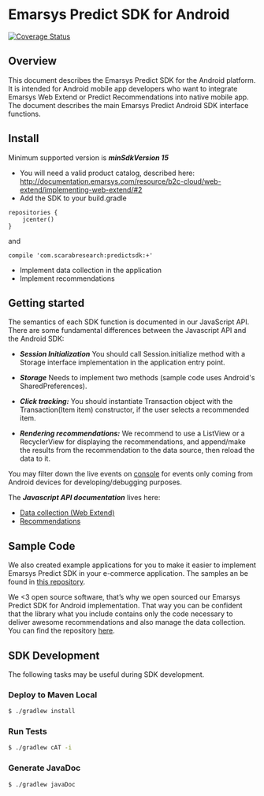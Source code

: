 # Emarsys Predict SDK for Android

[![Coverage Status](https://coveralls.io/repos/github/scarabresearch/EmarsysPredictSDKAndroid/badge.svg?branch=master)](https://coveralls.io/github/scarabresearch/EmarsysPredictSDKAndroid?branch=master)

## Overview

This document describes the Emarsys Predict SDK for the Android platform. It is intended for Android mobile app developers who want to integrate Emarsys Web Extend or Predict Recommendations into native mobile app. The document describes the main Emarsys Predict Android SDK interface functions.

## Install

Minimum supported version is ***minSdkVersion 15***

- You will need a valid product catalog, described here: http://documentation.emarsys.com/resource/b2c-cloud/web-extend/implementing-web-extend/#2
- Add the SDK to your build.gradle
```
repositories {
    jcenter()
}
```
and 
```
compile 'com.scarabresearch:predictsdk:+'
```
- Implement data collection in the application
- Implement recommendations

## Getting started

The semantics of each SDK function is documented in our JavaScript API. There are some fundamental differences between the Javascript API and the Android SDK:

- ***Session Initialization*** You should call Session.initialize method with a Storage interface implementation in the application entry point.

- ***Storage*** Needs to implement two methods (sample code uses Android's SharedPreferences). 

- ***Click tracking:*** You should instantiate Transaction object with the Transaction(Item item) constructor, if the user selects a recommended item.

- ***Rendering recommendations:*** We recommend to use a ListView or a RecyclerView for displaying the recommendations, and append/make the results from the recommendation to the data source, then reload the data to it.

You may filter down the live events on [console](https://console.scarabresearch.com/#/liveevents) for events only coming from Android devices for developing/debugging purposes.

The ***Javascript API documentation*** lives here:

- [Data collection (Web Extend)](http://documentation.emarsys.com/resource/b2c-cloud/web-extend/javascript-api/)
- [Recommendations](http://documentation.emarsys.com/resource/b2c-cloud/predict/implementation/delivering-web-recommendations/)

## Sample Code

We also created example applications for you to make it easier to implement Emarsys Predict SDK in your e-commerce application. The samples an be found in [this repository](https://github.com/scarabresearch/EmarsysMobileSamplesAndroid).

We <3 open source software, that’s why we open sourced our Emarsys Predict SDK for Android implementation. That way you can be confident that the library what you include contains only the code necessary to deliver awesome recommendations and also manage the data collection. You can find the repository [here](https://github.com/scarabresearch/EmarsysPredictSDKAndroid).

## SDK Development

The following tasks may be useful during SDK development.

### Deploy to Maven Local
```sh
$ ./gradlew install
```

### Run Tests
```sh
$ ./gradlew cAT -i
```

### Generate JavaDoc
```sh
$ ./gradlew javaDoc
```
